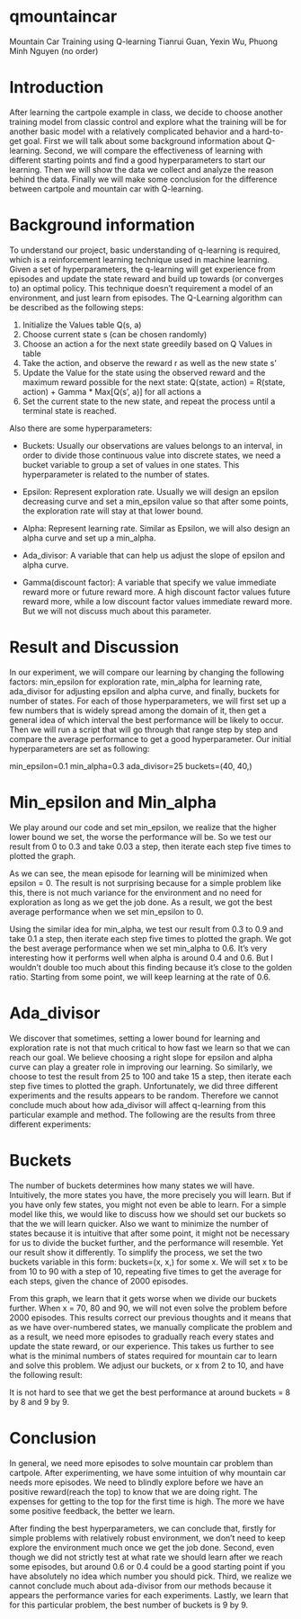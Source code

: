 # qmountaincar
Mountain Car Training using Q-learning 
Tianrui Guan, Yexin Wu, Phuong Minh Nguyen (no order)

# Introduction
	
After learning the cartpole example in class, we decide to choose another training model from classic control and explore what the training will be for another basic model with a relatively complicated behavior and a hard-to-get goal. First we will talk about some background information about Q-learning. Second, we will compare the effectiveness of learning with different starting points and find a good hyperparameters to start our learning. Then we will show the data we collect and analyze the reason behind the data. Finally we will make some conclusion for the difference between cartpole and mountain car with Q-learning. 

# Background information

To understand our project, basic understanding of q-learning is required, which is a reinforcement learning technique used in machine learning. Given a set of hyperparameters, the q-learning will get experience from episodes and update the state reward and build up towards (or converges to) an optimal policy. This technique doesn’t requirement a model of an environment, and just learn from episodes. The Q-Learning algorithm can be described as the following steps:

1. Initialize the Values table Q(s, a)
2. Choose current state s (can be chosen randomly)
3. Choose an action a for the next state greedily based on Q Values in table
4. Take the action, and observe the reward r as well as the new state s’
5. Update the Value for the state using the observed reward and the maximum reward possible for the next state: Q(state, action) = R(state, action) + Gamma * Max[Q(s’, a)] for all actions a
6. Set the current state to the new state, and repeat the process until a terminal state is reached.

Also there are some hyperparameters:

*	Buckets: Usually our observations are values belongs to an interval, in order to divide those continuous value into discrete states, we need a bucket variable to group a set of values in one states. This hyperparameter is related to the number of states.

*	Epsilon: Represent exploration rate. Usually we will design an epsilon decreasing curve and set a min_epsilon value so that after some points, the exploration rate will stay at that lower bound. 

*	Alpha:  Represent learning rate. Similar as Epsilon, we will also design an alpha curve and set up a min_alpha.

*	Ada_divisor: A variable that can help us adjust the slope of epsilon and alpha curve. 

*	Gamma(discount factor): A variable that specify we value immediate reward more or future reward more. A high discount factor values future reward more, while a low discount factor values immediate reward more. But we will not discuss much about this parameter.


# Result and Discussion

In our experiment, we will compare our learning by changing the following factors: min_epsilon for exploration rate, min_alpha for learning rate, ada_divisor for adjusting epsilon and alpha curve, and finally, buckets for number of states. For each of those hyperparameters, we will first set up a few numbers that is widely spread among the domain of it, then get a general idea of which interval the best performance will be likely to occur. Then we will run a script that will go through that range step by step and compare the average performance to get a good hyperparameter. Our initial hyperparameters are set as following:


min_epsilon=0.1
min_alpha=0.3
ada_divisor=25
buckets=(40, 40,)

# Min_epsilon and Min_alpha

We play around our code and set min_epsilon, we realize that the higher lower bound we set, the worse the performance will be. So we test our result from 0 to 0.3 and take 0.03 a step, then iterate each step five times to plotted the graph.
 
As we can see, the mean episode for learning will be minimized when epsilon = 0. The result is not surprising because for a simple problem like this, there is not much variance for the environment and no need for exploration as long as we get the job done. As a result, we got the best average performance when we set min_epsilon to 0. 

Using the similar idea for min_alpha, we test our result from 0.3 to 0.9 and take 0.1 a step, then iterate each step five times to plotted the graph. We got the best average performance when we set min_alpha to 0.6. It’s very interesting how it performs well when alpha is around 0.4 and 0.6. But I wouldn’t double too much about this finding because it’s close to the golden ratio. Starting from some point, we will keep learning at the rate of 0.6. 
 
# Ada_divisor

We discover that sometimes, setting a lower bound for learning and exploration rate is not that much critical to how fast we learn so that we can reach our goal. We believe choosing a right slope for epsilon and alpha curve can play a greater role in improving our learning. So similarly, we choose to test the result from 25 to 100 and take 15 a step, then iterate each step five times to plotted the graph. Unfortunately, we did three different experiments and the results appears to be random. Therefore we cannot conclude much about how ada_divisor will affect q-learning from this particular example and method. The following are the results from three different experiments: 

     

# Buckets

The number of buckets determines how many states we will have. Intuitively, the more states you have, the more precisely you will learn. But if you have only few states, you might not even be able to learn. For a simple model like this, we would like to discuss how we should set our buckets so that the we will learn quicker. Also we want to minimize the number of states because it is intuitive that after some point, it might not be necessary for us to divide the bucket further, and the performance will resemble. Yet our result show it differently. To simplify the process, we set the two buckets variable in this form: buckets=(x, x,) for some x. We will set x to be from 10 to 90 with a step of 10, repeating five times to get the average for each steps, given the chance of 2000 episodes.

 


From this graph, we learn that it gets worse when we divide our buckets further. When x = 70, 80 and 90, we will not even solve the problem before 2000 episodes. This results correct our previous thoughts and it means that as we have over-numbered states, we manually complicate the problem and as a result, we need more episodes to gradually reach every states and update the state reward, or our experience. This takes us further to see what is the minimal numbers of states required for mountain car to learn and solve this problem. We adjust our buckets, or x from 2 to 10, and have the following result:

 

It is not hard to see that we get the best performance at around buckets = 8 by 8 and 9 by 9.


# Conclusion

In general, we need more episodes to solve mountain car problem than cartpole. After experimenting, we have some intuition of why mountain car needs more episodes. We need to blindly explore before we have an positive reward(reach the top) to know that we are doing right. The expenses for getting to the top for the first time is high. The more we have some positive feedback, the better we learn. 

After finding the best hyperparameters, we can conclude that, firstly for simple problems with relatively robust environment, we don’t need to keep explore the environment much once we get the job done. Second, even though we did not strictly test at what rate we should learn after we reach some episodes, but around 0.6 or 0.4 could be a good starting point if you have absolutely no idea which number you should pick. Third, we realize we cannot conclude much about ada-divisor from our methods because it appears the performance varies for each experiments. Lastly, we learn that for this particular problem, the best number of buckets is 9 by 9. 

